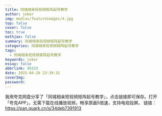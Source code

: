 ```yaml
---
title: 同城相亲短视频矩阵起号教学
author: joker
img: medias/featureimages/4.jpg
top: false
cover: false
toc: true
mathjax: false
summary: 同城相亲短视频矩阵起号教学
categories: 同城相亲短视频矩阵起号教学
tags:
  - 同城相亲短视频矩阵起号教学
keywords: joker
essay: false
abbrlink: 45533
date: 2025-04-20 23:39:31
coverImg:
password:
---
```


我用夸克网盘分享了「同城相亲短视频矩阵起号教学」，点击链接即可保存。打开「夸克APP」，无需下载在线播放视频，畅享原画5倍速，支持电视投屏。
链接：https://pan.quark.cn/s/34deb7391913
